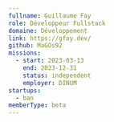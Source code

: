 ```yaml
---
fullname: Guillaume Fay
role: Développeur Fullstack
domaine: Développement
link: https://gfay.dev/
github: MaGOs92
missions:
  - start: 2023-03-13
    end: 2023-12-31
    status: independent
    employer: DINUM
startups:
  - ban
memberType: beta
---
```


